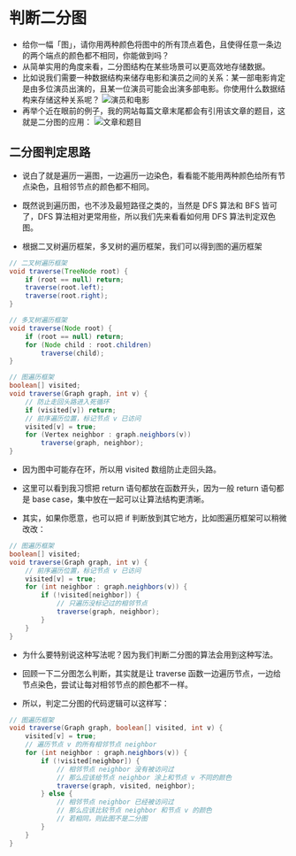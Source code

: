 # 判断二分图

- 给你一幅「图」，请你用两种颜色将图中的所有顶点着色，且使得任意一条边的两个端点的颜色都不相同，你能做到吗？
- 从简单实用的角度来看，二分图结构在某些场景可以更高效地存储数据。
- 比如说我们需要一种数据结构来储存电影和演员之间的关系：某一部电影肯定是由多位演员出演的，且某一位演员可能会出演多部电影。你使用什么数据结构来存储这种关系呢？
![演员和电影](https://labuladong.online/algo/images/algo4/2.jpg)
- 再举个近在眼前的例子，我的网站每篇文章末尾都会有引用该文章的题目，这就是二分图的应用：
![文章和题目](https://labuladong.online/algo/images/web_intro/ref.jpg)

## 二分图判定思路

- 说白了就是遍历一遍图，一边遍历一边染色，看看能不能用两种颜色给所有节点染色，且相邻节点的颜色都不相同。

- 既然说到遍历图，也不涉及最短路径之类的，当然是 DFS 算法和 BFS 皆可了，DFS 算法相对更常用些，所以我们先来看看如何用 DFS 算法判定双色图。

- 根据二叉树遍历框架，多叉树的遍历框架，我们可以得到图的遍历框架

```java
// 二叉树遍历框架
void traverse(TreeNode root) {
    if (root == null) return;
    traverse(root.left);
    traverse(root.right);
}

// 多叉树遍历框架
void traverse(Node root) {
    if (root == null) return;
    for (Node child : root.children)
        traverse(child);
}

// 图遍历框架
boolean[] visited;
void traverse(Graph graph, int v) {
    // 防止走回头路进入死循环
    if (visited[v]) return;
    // 前序遍历位置，标记节点 v 已访问
    visited[v] = true;
    for (Vertex neighbor : graph.neighbors(v))
        traverse(graph, neighbor);
}
```

- 因为图中可能存在环，所以用 visited 数组防止走回头路。

- 这里可以看到我习惯把 return 语句都放在函数开头，因为一般 return 语句都是 base case，集中放在一起可以让算法结构更清晰。

- 其实，如果你愿意，也可以把 if 判断放到其它地方，比如图遍历框架可以稍微改改：

```java
// 图遍历框架
boolean[] visited;
void traverse(Graph graph, int v) {
    // 前序遍历位置，标记节点 v 已访问
    visited[v] = true;
    for (int neighbor : graph.neighbors(v)) {
        if (!visited[neighbor]) {
            // 只遍历没标记过的相邻节点
            traverse(graph, neighbor);
        }
    }
}
```

- 为什么要特别说这种写法呢？因为我们判断二分图的算法会用到这种写法。

- 回顾一下二分图怎么判断，其实就是让 traverse 函数一边遍历节点，一边给节点染色，尝试让每对相邻节点的颜色都不一样。

- 所以，判定二分图的代码逻辑可以这样写：

```java
// 图遍历框架
void traverse(Graph graph, boolean[] visited, int v) {
    visited[v] = true;
    // 遍历节点 v 的所有相邻节点 neighbor
    for (int neighbor : graph.neighbors(v)) {
        if (!visited[neighbor]) {
            // 相邻节点 neighbor 没有被访问过
            // 那么应该给节点 neighbor 涂上和节点 v 不同的颜色
            traverse(graph, visited, neighbor);
        } else {
            // 相邻节点 neighbor 已经被访问过
            // 那么应该比较节点 neighbor 和节点 v 的颜色
            // 若相同，则此图不是二分图
        }
    }
}
```
